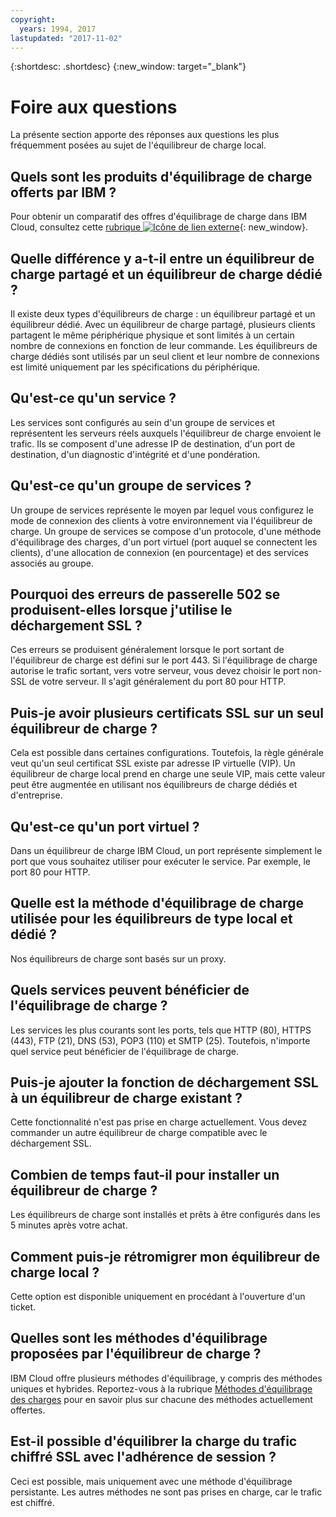 ```yaml
---
copyright:
  years: 1994, 2017
lastupdated: "2017-11-02"
---
```


{:shortdesc: .shortdesc}
{:new_window: target="_blank"}


# Foire aux questions
La présente section apporte des réponses aux questions les plus fréquemment posées au sujet de l'équilibreur de charge local.

## Quels sont les produits d'équilibrage de charge offerts par IBM ?
Pour obtenir un comparatif des offres d'équilibrage de charge dans IBM Cloud, consultez cette [rubrique ![Icône de lien externe](../../icons/launch-glyph.svg "Icône de lien externe")](https://dev-console.bluemix.net/docs/infrastructure/loadbalancer-service/explore-load-balancers.html#explore-load-balancers){: new_window}.

## Quelle différence y a-t-il entre un équilibreur de charge partagé et un équilibreur de charge dédié ?

Il existe deux types d'équilibreurs de charge : un équilibreur partagé et un équilibreur dédié. Avec un équilibreur de charge partagé, plusieurs clients partagent le même périphérique physique et sont limités à un certain nombre de connexions en fonction de leur commande. Les équilibreurs de charge dédiés sont utilisés par un seul client et leur nombre de connexions est limité uniquement par les spécifications du périphérique.

## Qu'est-ce qu'un service ?
Les services sont configurés au sein d'un groupe de services et représentent les serveurs réels auxquels l'équilibreur de charge envoient le trafic. Ils se composent d'une adresse IP de destination, d'un port de destination, d'un diagnostic d'intégrité et d'une pondération.

## Qu'est-ce qu'un groupe de services ?
Un groupe de services représente le moyen par lequel vous configurez le mode de connexion des clients à votre environnement via l'équilibreur de charge. Un groupe de services se compose d'un protocole, d'une méthode d'équilibrage des charges, d'un port virtuel (port auquel se connectent les clients), d'une allocation de connexion (en pourcentage) et des services associés au groupe.

## Pourquoi des erreurs de passerelle 502 se produisent-elles lorsque j'utilise le déchargement SSL ?

Ces erreurs se produisent généralement lorsque le port sortant de l'équilibreur de charge est défini sur le port 443.  Si l'équilibrage de charge autorise le trafic sortant, vers votre serveur, vous devez choisir le port non-SSL de votre serveur.  Il s'agit généralement du port 80 pour HTTP.

## Puis-je avoir plusieurs certificats SSL sur un seul équilibreur de charge ?

Cela est possible dans certaines configurations.  Toutefois, la règle générale veut qu'un seul certificat SSL existe par adresse IP virtuelle (VIP). Un équilibreur de charge local prend en charge une seule VIP, mais cette valeur peut être augmentée en utilisant nos équilibreurs de charge dédiés et d'entreprise.

## Qu'est-ce qu'un port virtuel ?

Dans un équilibreur de charge IBM Cloud, un port représente simplement le port que vous souhaitez utiliser pour exécuter le service. Par exemple, le port 80 pour HTTP.

## Quelle est la méthode d'équilibrage de charge utilisée pour les équilibreurs de type local et dédié ?

Nos équilibreurs de charge sont basés sur un proxy.

## Quels services peuvent bénéficier de l'équilibrage de charge ?

Les services les plus courants sont les ports, tels que HTTP (80), HTTPS (443), FTP (21), DNS (53), POP3 (110) et SMTP (25). Toutefois, n'importe quel service peut bénéficier de l'équilibrage de charge.

## Puis-je ajouter la fonction de déchargement SSL à un équilibreur de charge existant ?

Cette fonctionnalité n'est pas prise en charge actuellement. Vous devez commander un autre équilibreur de charge compatible avec le déchargement SSL.

## Combien de temps faut-il pour installer un équilibreur de charge ?

Les équilibreurs de charge sont installés et prêts à être configurés dans les 5 minutes après votre achat.

## Comment puis-je rétromigrer mon équilibreur de charge local ?

Cette option est disponible uniquement en procédant à l'ouverture d'un ticket.

## Quelles sont les méthodes d'équilibrage proposées par l'équilibreur de charge ?

IBM Cloud offre plusieurs méthodes d'équilibrage, y compris des méthodes uniques et hybrides.  Reportez-vous à la rubrique [Méthodes d'équilibrage des charges](load_balancing_methods.html) pour en savoir plus sur chacune des méthodes actuellement offertes.

## Est-il possible d'équilibrer la charge du trafic chiffré SSL avec l'adhérence de session ?

Ceci est possible, mais uniquement avec une méthode d'équilibrage persistante. Les autres méthodes ne sont pas prises en charge, car le trafic est chiffré.

